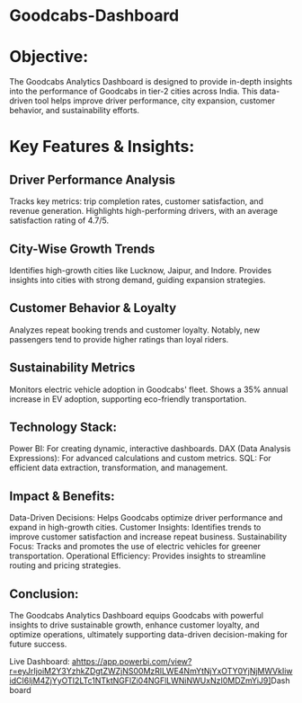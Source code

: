 # Goodcabs-Dashboard
# Objective:
The Goodcabs Analytics Dashboard is designed to provide in-depth insights into the performance of Goodcabs in tier-2 cities across India. This data-driven tool helps improve driver performance, city expansion, customer behavior, and sustainability efforts.



# Key Features & Insights:


## Driver Performance Analysis

Tracks key metrics: trip completion rates, customer satisfaction, and revenue generation.
Highlights high-performing drivers, with an average satisfaction rating of 4.7/5.

## City-Wise Growth Trends

Identifies high-growth cities like Lucknow, Jaipur, and Indore.
Provides insights into cities with strong demand, guiding expansion strategies.

## Customer Behavior & Loyalty

Analyzes repeat booking trends and customer loyalty.
Notably, new passengers tend to provide higher ratings than loyal riders.

## Sustainability Metrics

Monitors electric vehicle adoption in Goodcabs' fleet.
Shows a 35% annual increase in EV adoption, supporting eco-friendly transportation.



## Technology Stack:

Power BI: For creating dynamic, interactive dashboards.
DAX (Data Analysis Expressions): For advanced calculations and custom metrics.
SQL: For efficient data extraction, transformation, and management.

## Impact & Benefits:
Data-Driven Decisions: Helps Goodcabs optimize driver performance and expand in high-growth cities.
Customer Insights: Identifies trends to improve customer satisfaction and increase repeat business.
Sustainability Focus: Tracks and promotes the use of electric vehicles for greener transportation.
Operational Efficiency: Provides insights to streamline routing and pricing strategies.

## Conclusion:
The Goodcabs Analytics Dashboard equips Goodcabs with powerful insights to drive sustainable growth, enhance 
customer loyalty, and optimize operations, ultimately supporting data-driven decision-making for future success.

Live Dashboard: <ahttps://app.powerbi.com/view?r=eyJrIjoiM2Y3YzhkZDgtZWZjNS00MzRlLWE4NmYtNjYxOTY0YjNjMWVkIiwidCI6IjM4ZjYyOTI2LTc1NTktNGFlZi04NGFlLWNiNWUxNzI0MDZmYiJ9]>Dashboard</a>











